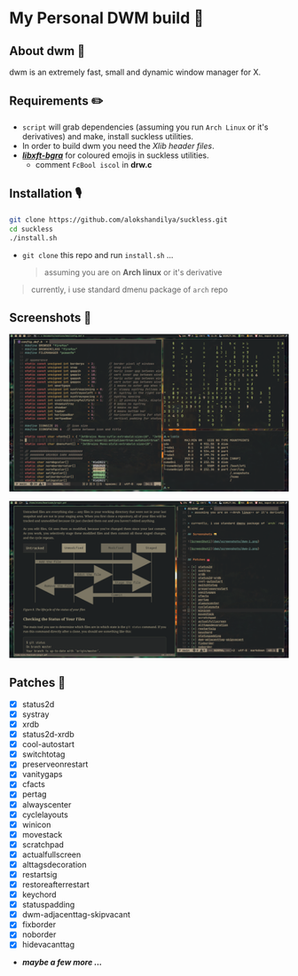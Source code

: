# My Personal DWM build 🌟

## About dwm 🐧

dwm is an extremely fast, small and dynamic window manager for X.

## Requirements ✏️

- `script` will grab dependencies (assuming you run `Arch Linux` or it's derivatives) and make, install suckless utilities.
- In order to build dwm you need the _Xlib header files_.
- [**_libxft-bgra_**](https://aur.archlinux.org/packages/libxft-bgra-git) for coloured emojis in suckless utilities.
  - comment `FcBool iscol` in **drw.c**

## Installation 🎙️

```sh
git clone https://github.com/alokshandilya/suckless.git
cd suckless
./install.sh
```

- `git clone` this repo and run `install.sh` ...
  > assuming you are on **Arch linux** or it's derivative

> currently, i use standard dmenu package of `arch` repo

## Screenshots 🌇

![ScreenShot1](dwm/screenshots/dwm-1.png)

![ScreenShot2](dwm/screenshots/dwm-2.png)


## Patches 🧰

- [x] status2d
- [x] systray
- [x] xrdb
- [x] status2d-xrdb
- [x] cool-autostart
- [x] switchtotag
- [x] preserveonrestart
- [x] vanitygaps
- [x] cfacts
- [x] pertag
- [x] alwayscenter
- [x] cyclelayouts
- [x] winicon
- [x] movestack
- [x] scratchpad
- [x] actualfullscreen
- [x] alttagsdecoration
- [x] restartsig
- [x] restoreafterrestart
- [x] keychord
- [x] statuspadding
- [x] dwm-adjacenttag-skipvacant
- [x] fixborder
- [x] noborder
- [x] hidevacanttag
- **_maybe a few more ..._**

